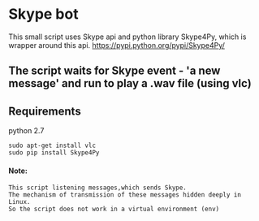 # Skype bot

This small script uses Skype api and
python library Skype4Py, which is wrapper around this api.
https://pypi.python.org/pypi/Skype4Py/

The script waits for Skype event - 'a new message'
and run to play a .wav file (using vlc)
----------------------------------------------

Requirements
------------
python 2.7

    sudo apt-get install vlc
    sudo pip install Skype4Py

#### Note:

    This script listening messages,which sends Skype.
    The mechanism of transmission of these messages hidden deeply in Linux.
    So the script does not work in a virtual environment (env)
